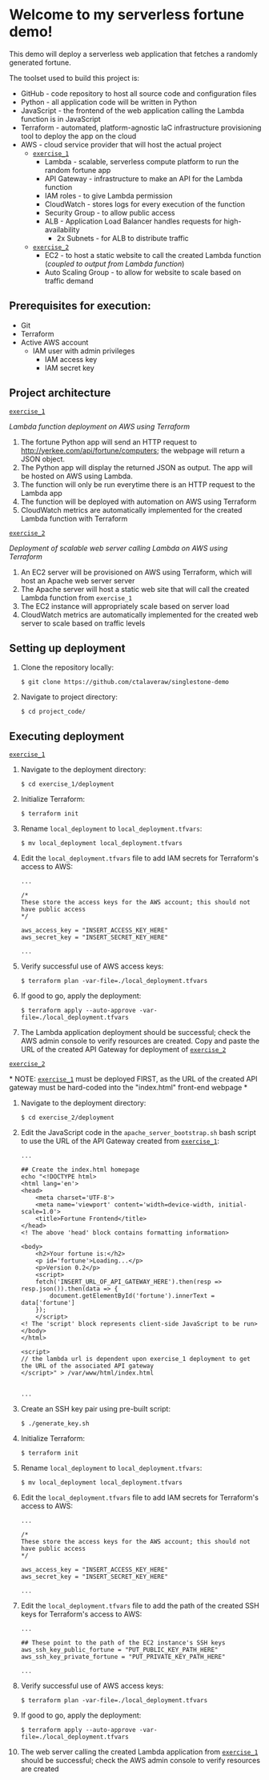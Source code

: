 # Welcome to my serverless fortune demo!

This demo will deploy a serverless web application that fetches a randomly generated fortune.

The toolset used to build this project is:

- GitHub - code repository to host all source code and configuration files
- Python - all application code will be written in Python
- JavaScript - the frontend of the web application calling the Lambda function is in JavaScript
- Terraform - automated, platform-agnostic IaC infrastructure provisioning tool to deploy the app on the cloud
- AWS - cloud service provider that will host the actual project
    - [`exercise_1`](exercise_1/)
        - Lambda - scalable, serverless compute platform to run the random fortune app
        - API Gateway - infrastructure to make an API for the Lambda function
        - IAM roles - to give Lambda permission
        - CloudWatch - stores logs for every execution of the function
        - Security Group - to allow public access
        - ALB - Application Load Balancer handles requests for high-availability
            - 2x Subnets - for ALB to distribute traffic 
    - [`exercise_2`](exercise_2/)
        - EC2 - to host a static website to call the created Lambda function (*coupled to output from Lambda function*)
        - Auto Scaling Group - to allow for website to scale based on traffic demand


## Prerequisites for execution:
- Git 
- Terraform
- Active AWS account
    - IAM user with admin privileges
        - IAM access key
        - IAM secret key

## Project architecture
[`exercise_1`](exercise_1/)

*Lambda function deployment on AWS using Terraform*

1. The fortune Python app will send an HTTP request to http://yerkee.com/api/fortune/computers; the webpage will return a JSON object. 
2. The Python app will display the returned JSON as output. The app will be hosted on AWS using Lambda.
3. The function will only be run everytime there is an HTTP request to the Lambda app
4. The function will be deployed with automation on AWS using Terraform
5. CloudWatch metrics are automatically implemented for the created Lambda function with Terraform

[`exercise_2`](exercise_2/)

*Deployment of scalable web server calling Lambda  on AWS using Terraform*

1. An EC2 server will be provisioned on AWS using Terraform, which will host an Apache web server server
2. The Apache server will host a static web site that will call the created Lambda function from `exercise_1`
3. The EC2 instance will appropriately scale based on server load
4. CloudWatch metrics are automatically implemented for the created web server to scale based on traffic levels


## Setting up deployment

1. Clone the repository locally:
    ```
    $ git clone https://github.com/ctalaveraw/singlestone-demo
    ```
2. Navigate to project directory:
    ```
    $ cd project_code/
    ```

## Executing deployment
[`exercise_1`](exercise_1/)


1. Navigate to the deployment directory:
    ```
    $ cd exercise_1/deployment 
    ```
2. Initialize Terraform:
    ```
    $ terraform init
    ```
3. Rename `local_deployment` to `local_deployment.tfvars`:
    ```
    $ mv local_deployment local_deployment.tfvars
    ```
4. Edit the `local_deployment.tfvars` file to add IAM secrets for Terraform's access to AWS:
    ```
    ...

    /*
    These store the access keys for the AWS account; this should not have public access
    */

    aws_access_key = "INSERT_ACCESS_KEY_HERE"
    aws_secret_key = "INSERT_SECRET_KEY_HERE"
    
    ...
    ```
5. Verify successful use of AWS access keys:
    ```
    $ terraform plan -var-file=./local_deployment.tfvars
    ```
6. If good to go, apply the deployment:
    ```
    $ terraform apply --auto-approve -var-file=./local_deployment.tfvars
    ```
7. The Lambda application deployment should be successful; check the AWS admin console to verify resources are created. Copy and paste the URL of the created API Gateway for deployment of [`exercise_2`](exercise_2/)

[`exercise_2`](exercise_2/)

\* NOTE: [`exercise_1`](exercise_1/) must be deployed FIRST, as the URL of the created API gateway must be hard-coded into the "index.html" front-end webpage \*

1. Navigate to the deployment directory:
    ```
    $ cd exercise_2/deployment 
    ```
2. Edit the JavaScript code in the `apache_server_bootstrap.sh` bash script to use the URL of the API Gateway created from [`exercise_1`](exercise_1/):
    ```
    ...

    ## Create the index.html homepage
    echo "<!DOCTYPE html>
    <html lang='en'>
    <head>
        <meta charset='UTF-8'>
        <meta name='viewport' content='width=device-width, initial-scale=1.0'>
        <title>Fortune Frontend</title>
    </head>
    <! The above 'head' block contains formatting information>

    <body>
        <h2>Your fortune is:</h2>
        <p id='fortune'>Loading...</p>
        <p>Version 0.2</p>
        <script>
        fetch('INSERT_URL_OF_API_GATEWAY_HERE').then(resp => resp.json()).then(data => {
            document.getElementById('fortune').innerText = data['fortune']
        });
        </script>
    <! The 'script' block represents client-side JavaScript to be run>
    </body>
    </html>

    <script>
    // the lambda url is dependent upon exercise_1 deployment to get the URL of the associated API gateway
    </script>" > /var/www/html/index.html


    ...
    ```
3. Create an SSH key pair using pre-built script:
    ```
    $ ./generate_key.sh
    ```

4. Initialize Terraform:
    ```
    $ terraform init
    ```
5. Rename `local_deployment` to `local_deployment.tfvars`:
    ```
    $ mv local_deployment local_deployment.tfvars
    ```
6. Edit the `local_deployment.tfvars` file to add IAM secrets for Terraform's access to AWS:
    ```
    ...

    /*
    These store the access keys for the AWS account; this should not have public access
    */

    aws_access_key = "INSERT_ACCESS_KEY_HERE"
    aws_secret_key = "INSERT_SECRET_KEY_HERE"
    
    ...
    ```
7. Edit the `local_deployment.tfvars` file to add the path of the created SSH keys for Terraform's access to AWS:
    ```
    ...

    ## These point to the path of the EC2 instance's SSH keys
    aws_ssh_key_public_fortune = "PUT_PUBLIC_KEY_PATH_HERE"
    aws_ssh_key_private_fortune = "PUT_PRIVATE_KEY_PATH_HERE"
    
    ...
    ```
8. Verify successful use of AWS access keys:
    ```
    $ terraform plan -var-file=./local_deployment.tfvars
    ```
9. If good to go, apply the deployment:
    ```
    $ terraform apply --auto-approve -var-file=./local_deployment.tfvars
    ```
10. The web server calling the created Lambda application from [`exercise_1`](exercise_1/) should be successful; check the AWS admin console to verify resources are created